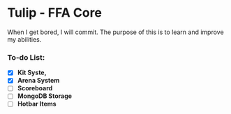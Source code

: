 # Tulip - FFA Core
When I get bored, I will commit. The purpose of this is to learn and improve my abilities.

### To-do List:
- [x] **Kit Syste,**
- [x] **Arena System**
- [ ] **Scoreboard**
- [ ] **MongoDB Storage**
- [ ] **Hotbar Items**
